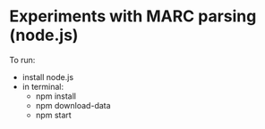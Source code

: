 # Experiments with MARC parsing (node.js)

To run:

- install node.js
- in terminal: 
  - npm install
  - npm download-data
  - npm start
